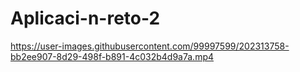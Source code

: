 # Aplicaci-n-reto-2
https://user-images.githubusercontent.com/99997599/202313758-bb2ee907-8d29-498f-b891-4c032b4d9a7a.mp4
